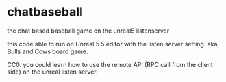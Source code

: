 # chatbaseball
the chat based baseball game on the unreal5 listenserver 

this code able to run on Unreal 5.5 editor with the listen server setting.
aka, Bulls and Cows board game.

CC0. you could learn how to use the remote API (RPC call from the client side) on the unreal listen server.
